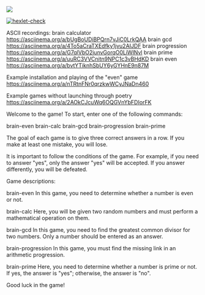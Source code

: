 <a href="https://codeclimate.com/github/FuneralKitty/python-project-49/maintainability"><img src="https://api.codeclimate.com/v1/badges/0ffafb39f5ea1b073398/maintainability" /></a>

[![hexlet-check](https://github.com/FuneralKitty/python-project-49/actions/workflows/hexlet-check.yml/badge.svg)](https://github.com/FuneralKitty/python-project-49/actions/workflows/hexlet-check.yml)

ASCII recordings:
brain calculator https://asciinema.org/a/bUgBoUDiBPQrn7vJiC0LrkQAA
brain gcd https://asciinema.org/a/4To5aCraTXEdfky1jvu2AIJDF
brain progression https://asciinema.org/a/G7qlVbO2junvGorqO0LiWlNvl
brain prime https://asciinema.org/a/uuRC3VVCnitn9NPC1c3vBHdKD
brain even https://asciinema.org/a/bvtYTiknhSbUY6yGYHnE9n87M

Example installation and playing of the "even" game https://asciinema.org/a/nTRtnFNr0qrzkwWCyJNaDn460

Example games without launching through poetry https://asciinema.org/a/2AOkCJcuWq6OQGVnYbFDIorFK

Welcome to the game! To start, enter one of the following commands:

brain-even
brain-calc
brain-gcd
brain-progression
brain-prime

The goal of each game is to give three correct answers in a row. If you make at least one mistake, you will lose.

It is important to follow the conditions of the game. For example, if you need to answer "yes", only the answer "yes" will be accepted. If you answer differently, you will be defeated.

Game descriptions:

brain-even
In this game, you need to determine whether a number is even or not.

brain-calc
Here, you will be given two random numbers and must perform a mathematical operation on them.

brain-gcd
In this game, you need to find the greatest common divisor for two numbers. Only a number should be entered as an answer.

brain-progression
In this game, you must find the missing link in an arithmetic progression.

brain-prime
Here, you need to determine whether a number is prime or not. If yes, the answer is "yes"; otherwise, the answer is "no".

Good luck in the game!